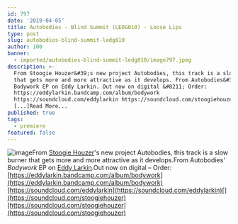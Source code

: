 ```yaml
---
id: 797
date: '2019-04-05'
title: Autobodies - Blind Summit (LEDG010) - Loose Lips
type: post
slug: autobodies-blind-summit-ledg010
author: 100
banner:
  - imported/autobodies-blind-summit-ledg010/image797.jpeg
description: >-
  From Stoogie Houzer&#39;s new project Autobodies, this track is a slow burner
  that gets more and more attractive as it develops. From Autobodies&#39;
  Bodywork EP on Eddy Larkin. Out now on digital &#8211; Order:
  https://eddylarkin.bandcamp.com/album/bodywork
  https://soundcloud.com/eddylarkin https://soundcloud.com/stoogiehouzer
  [...]Read More...
published: true
tags:
  - premiere
featured: false
---
```

![image](../imported/autobodies-blind-summit-ledg010/image797.jpeg)From [Stoogie Houzer](https://s2ghzr.bandcamp.com/)'s new project Autobodies, this track is a slow burner that gets more and more attractive as it develops.From Autobodies' _Bodywork_ EP on [Eddy Larkin](https://www.eddylarkin.com/).Out now on digital – Order: [](https://eddylarkin.bandcamp.com/album/bodywork)[https://eddylarkin.bandcamp.com/album/bodywork](https://eddylarkin.bandcamp.com/album/bodywork)[https://soundcloud.com/eddylarkin](https://soundcloud.com/eddylarkin)[](https://soundcloud.com/stoogiehouzer)[https://soundcloud.com/stoogiehouzer](https://soundcloud.com/stoogiehouzer)